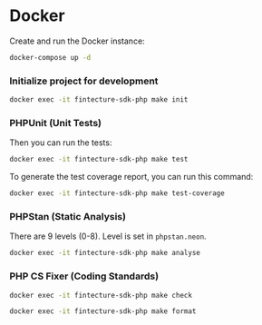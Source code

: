 # Docker

Create and run the Docker instance:

```bash
docker-compose up -d
```
### Initialize project for development

```bash
docker exec -it fintecture-sdk-php make init
```

### PHPUnit (Unit Tests)

Then you can run the tests:

```bash
docker exec -it fintecture-sdk-php make test
```

To generate the test coverage report, you can run this command:

```bash
docker exec -it fintecture-sdk-php make test-coverage
```

### PHPStan (Static Analysis)

There are 9 levels (0-8). Level is set in `phpstan.neon`.
```bash
docker exec -it fintecture-sdk-php make analyse
```

### PHP CS Fixer (Coding Standards)

```bash
docker exec -it fintecture-sdk-php make check
```

```bash
docker exec -it fintecture-sdk-php make format
```
